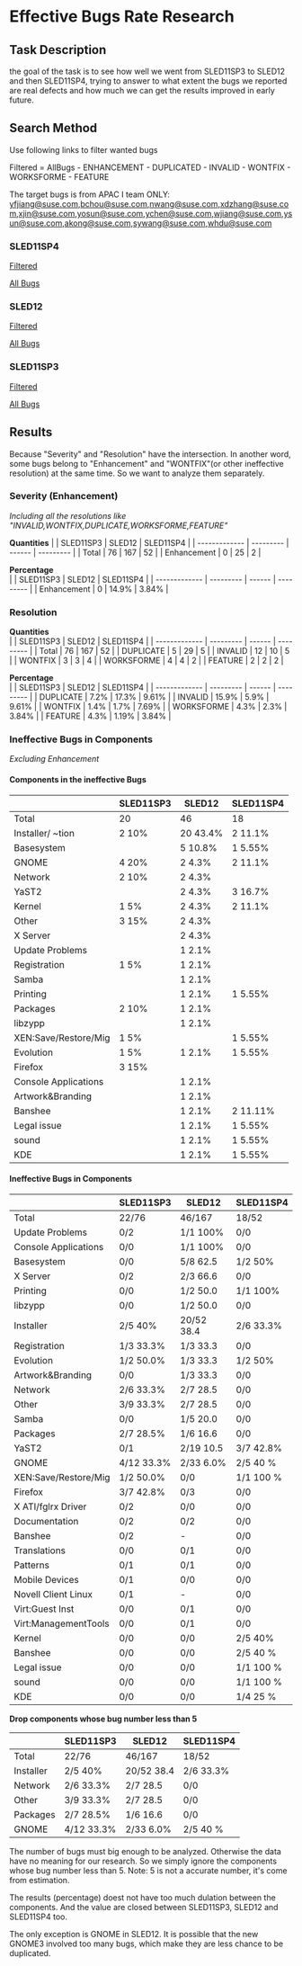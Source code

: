 Effective Bugs Rate Research
============================

Task Description
----------------
the goal of the task is to see how well we went from SLED11SP3 to SLED12 and then SLED11SP4, trying to answer to what extent the bugs we reported are real defects and how much we can get the results improved in early future.

Search Method
-------------
Use following links to filter wanted bugs

Filtered = AllBugs - ENHANCEMENT - DUPLICATED - INVALID - WONTFIX - WORKSFORME - FEATURE

The target bugs is from APAC I team ONLY:
yfjiang@suse.com,bchou@suse.com,nwang@suse.com,xdzhang@suse.com,xjin@suse.com,yosun@suse.com,ychen@suse.com,wjiang@suse.com,ysun@suse.com,akong@suse.com,sywang@suse.com,whdu@suse.com


### SLED11SP4
[Filtered](https://bugzilla.suse.com/buglist.cgi?bug_severity=Blocker&bug_severity=Critical&bug_severity=Major&bug_severity=Normal&bug_severity=Minor&classification=SUSE%20Linux%20Enterprise%20Desktop&email3=%28bchou|nwang|wjiang|whdu|xdzhang|xjin|yfjiang|ysun|yosun|sywang|ychen%29%40suse.com&emailreporter3=1&emailtype3=regexp&list_id=1967413&product=SUSE%20Linux%20Enterprise%20Desktop%2011%20SP4%20%28SLED%2011%20SP4%29&query_format=advanced&resolution=INVALID&resolution=WONTFIX&resolution=FEATURE&resolution=DUPLICATE&resolution=WORKSFORME)

[All Bugs](https://bugzilla.suse.com/buglist.cgi?classification=SUSE%20Linux%20Enterprise%20Desktop&product=SUSE%20Linux%20Enterprise%20Desktop%2012&query_format=advanced&f1=reporter&o1=anywords&v1=yfjiang@suse.com,bchou@suse.com,nwang@suse.com,xdzhang@suse.com,xjin@suse.com,yosun@suse.com,ychen@suse.com,wjiang@suse.com,ysun@suse.com,akong@suse.com,sywang@suse.com,whdu@suse.com://bugzilla.suse.com/buglist.cgi?bug_severity=Blocker&bug_severity=Critical&bug_severity=Major&bug_severity=Normal&bug_severity=Minor&bug_severity=Enhancement&classification=SUSE%20Linux%20Enterprise%20Desktop&email3=%28bchou|nwang|wjiang|whdu|xdzhang|xjin|yfjiang|ysun|yosun|sywang|ychen%29%40suse.com&emailreporter3=1&emailtype3=regexp&list_id=1967414&product=SUSE%20Linux%20Enterprise%20Desktop%2011%20SP4%20%28SLED%2011%20SP4%29&query_format=advanced&resolution=---&resolution=FIXED&resolution=INVALID&resolution=WONTFIX&resolution=NORESPONSE&resolution=UPSTREAM&resolution=FEATURE&resolution=DUPLICATE&resolution=WORKSFORME&resolution=MOVED)

### SLED12
[Filtered](https://bugzilla.suse.com/buglist.cgi?bug_severity=Blocker&bug_severity=Critical&bug_severity=Major&bug_severity=Normal&bug_severity=Minor&classification=SUSE%20Linux%20Enterprise%20Desktop&email3=%28bchou|nwang|wjiang|whdu|xdzhang|xjin|yfjiang|ysun|yosun|sywang|ychen%29%40suse.com&emailreporter3=1&emailtype3=regexp&list_id=1967475&product=SUSE%20Linux%20Enterprise%20Desktop%2012&query_format=advanced&resolution=---&resolution=FIXED&resolution=NORESPONSE&resolution=UPSTREAM&resolution=MOVED)

[All Bugs](https://bugzilla.suse.com/buglist.cgi?bug_severity=Blocker&bug_severity=Critical&bug_severity=Major&bug_severity=Normal&bug_severity=Minor&bug_severity=Enhancement&classification=SUSE%20Linux%20Enterprise%20Desktop&email3=%28bchou|nwang|wjiang|whdu|xdzhang|xjin|yfjiang|ysun|yosun|sywang|ychen%29%40suse.com&emailreporter3=1&emailtype3=regexp&list_id=1967457&product=SUSE%20Linux%20Enterprise%20Desktop%2012&query_format=advanced&resolution=---&resolution=FIXED&resolution=INVALID&resolution=WONTFIX&resolution=NORESPONSE&resolution=UPSTREAM&resolution=FEATURE&resolution=DUPLICATE&resolution=WORKSFORME&resolution=MOVED)

### SLED11SP3
[Filtered](https://bugzilla.suse.com/buglist.cgi?bug_severity=Blocker&bug_severity=Critical&bug_severity=Major&bug_severity=Normal&bug_severity=Minor&classification=SUSE%20Linux%20Enterprise%20Desktop&email3=%28bchou|nwang|wjiang|whdu|xdzhang|xjin|yfjiang|ysun|yosun|sywang|ychen%29%40suse.com&emailreporter3=1&emailtype3=regexp&list_id=1967506&product=SUSE%20Linux%20Enterprise%20Desktop%2011%20SP3&query_format=advanced&resolution=---&resolution=FIXED&resolution=NORESPONSE&resolution=UPSTREAM&resolution=MOVED)

[All Bugs](https://bugzilla.suse.com/buglist.cgi?bug_severity=Blocker&bug_severity=Critical&bug_severity=Major&bug_severity=Normal&bug_severity=Minor&bug_severity=Enhancement&classification=SUSE%20Linux%20Enterprise%20Desktop&email3=%28bchou|nwang|wjiang|whdu|xdzhang|xjin|yfjiang|ysun|yosun|sywang|ychen%29%40suse.com&emailreporter3=1&emailtype3=regexp&list_id=1967535&product=SUSE%20Linux%20Enterprise%20Desktop%2011%20SP3&query_format=advanced&resolution=---&resolution=FIXED&resolution=INVALID&resolution=WONTFIX&resolution=NORESPONSE&resolution=UPSTREAM&resolution=FEATURE&resolution=DUPLICATE&resolution=WORKSFORME&resolution=MOVED)

Results
-------

Because "Severity" and "Resolution" have the intersection. In another word, some bugs belong to "Enhancement" and "WONTFIX"(or other ineffective resolution) at the same time. So we want to analyze them separately. 

### Severity (Enhancement)

_Including all the resolutions like "INVALID,WONTFIX,DUPLICATE,WORKSFORME,FEATURE"_

**Quantities**
|               | SLED11SP3 | SLED12 | SLED11SP4 |
| ------------- | --------- | ------ | --------- |
| Total         | 76        | 167    | 52        |
| Enhancement   | 0         | 25     | 2         |
                                                  
**Percentage**                                    
|               | SLED11SP3 | SLED12 | SLED11SP4 |
| ------------- | --------- | ------ | --------- |
| Enhancement   | 0         | 14.9%  | 3.84%     |
                                                  
### Resolution                                    
                                                  
**Quantities**                                    
|               | SLED11SP3 | SLED12 | SLED11SP4 |
| ------------- | --------- | ------ | --------- |
| Total         | 76        | 167    | 52        |
| DUPLICATE     | 5         | 29     | 5         |
| INVALID       | 12        | 10     | 5         |
| WONTFIX       | 3         | 3      | 4         |
| WORKSFORME    | 4         | 4      | 2         |
| FEATURE       | 2         | 2      | 2         |
                                                  
**Percentage**                                    
|               | SLED11SP3 | SLED12 | SLED11SP4 |
| ------------- | --------- | ------ | --------- |
| DUPLICATE     | 7.2%      | 17.3%  |  9.61%    |
| INVALID       | 15.9%     | 5.9%   |  9.61%    |
| WONTFIX       | 1.4%      | 1.7%   |  7.69%    |
| WORKSFORME    | 4.3%      | 2.3%   |  3.84%    |
| FEATURE       | 4.3%      | 1.19%  |  3.84%    |

### Ineffective Bugs in Components
_Excluding Enhancement_

#### Components in the ineffective Bugs

|                      | SLED11SP3 | SLED12    | SLED11SP4 | 
| -------------------- | --------- | --------- | --------- | 
| Total                | 20        | 46        | 18        | 
| Installer/ ~tion     | 2   10%   | 20  43.4% | 2   11.1% | 
| Basesystem           |           | 5   10.8% | 1   5.55% | 
| GNOME                | 4   20%   | 2   4.3%  | 2   11.1% | 
| Network              | 2   10%   | 2   4.3%  |           | 
| YaST2                |           | 2   4.3%  | 3   16.7% | 
| Kernel               | 1   5%    | 2   4.3%  | 2   11.1% | 
| Other                | 3   15%   | 2   4.3%  |           | 
| X Server             |           | 2   4.3%  |           | 
| Update Problems      |           | 1   2.1%  |           | 
| Registration         | 1   5%    | 1   2.1%  |           | 
| Samba                |           | 1   2.1%  |           | 
| Printing             |           | 1   2.1%  | 1   5.55% | 
| Packages             | 2   10%   | 1   2.1%  |           | 
| libzypp              |           | 1   2.1%  |           | 
| XEN:Save/Restore/Mig | 1   5%    |           | 1   5.55% | 
| Evolution            | 1   5%    | 1   2.1%  | 1   5.55% | 
| Firefox              | 3   15%   |           |           | 
| Console Applications |           | 1   2.1%  |           | 
| Artwork&Branding     |           | 1   2.1%  |           | 
| Banshee              |           | 1   2.1%  | 2  11.11% | 
| Legal issue          |           | 1   2.1%  | 1   5.55% | 
| sound                |           | 1   2.1%  | 1   5.55% | 
| KDE                  |           | 1   2.1%  | 1   5.55% | 
                                                             
                                                             
#### Ineffective Bugs in Components             
                                                             
|                      | SLED11SP3  | SLED12      | SLED11SP4 |
| -------------------- | ---------- | ----------  | ----------|
| Total                | 22/76      | 46/167      | 18/52     |
| Update Problems      | 0/2        | 1/1   100%  | 0/0       |
| Console Applications | 0/0        | 1/1   100%  | 0/0       |
| Basesystem           | 0/0        | 5/8   62.5  | 1/2 50%   |
| X Server             | 0/2        | 2/3   66.6  | 0/0       |
| Printing             | 0/0        | 1/2   50.0  | 1/1 100%  |
| libzypp              | 0/0        | 1/2   50.0  | 0/0       |
| Installer            | 2/5  40%   | 20/52 38.4  | 2/6 33.3% |
| Registration         | 1/3  33.3% | 1/3   33.3  | 0/0       |
| Evolution            | 1/2  50.0% | 1/3   33.3  | 1/2 50%   |
| Artwork&Branding     | 0/0        | 1/3   33.3  | 0/0       |
| Network              | 2/6  33.3% | 2/7   28.5  | 0/0       |
| Other                | 3/9  33.3% | 2/7   28.5  | 0/0       |
| Samba                | 0/0        | 1/5   20.0  | 0/0       |
| Packages             | 2/7  28.5% | 1/6   16.6  | 0/0       |
| YaST2                | 0/1        | 2/19  10.5  | 3/7 42.8% |
| GNOME                | 4/12 33.3% | 2/33  6.0%  | 2/5 40 %  |
| XEN:Save/Restore/Mig | 1/2  50.0% | 0/0         | 1/1 100 % |
| Firefox              | 3/7  42.8% | 0/3         | 0/0       |
| X ATI/fglrx Driver   | 0/2        | 0/0         | 0/0       |
| Documentation        | 0/2        | 0/2         | 0/0       |
| Banshee              | 0/2        | -           | 0/0       |
| Translations         | 0/0        | 0/1         | 0/0       |
| Patterns             | 0/1        | 0/1         | 0/0       |
| Mobile Devices       | 0/1        | 0/0         | 0/0       |
| Novell Client Linux  | 0/1        | -           | 0/0       |
| Virt:Guest Inst      | 0/0        | 0/1         | 0/0       |
| Virt:ManagementTools | 0/0        | 0/1         | 0/0       |
| Kernel               | 0/0        | 0/0         | 2/5 40%   | 
| Banshee              | 0/0        | 0/0         | 2/5 40 %  | 
| Legal issue          | 0/0        | 0/0         | 1/1 100 % | 
| sound                | 0/0        | 0/0         | 1/1 100 % | 
| KDE                  | 0/0        | 0/0         | 1/4 25 %  | 
                                                                
**Drop components whose bug number less than 5**
                                                                
|                      | SLED11SP3  | SLED12      | SLED11SP4  |
| -------------------- | ---------- | ----------  | ---------- |
| Total                | 22/76      | 46/167      | 18/52      |
| Installer            | 2/5  40%   | 20/52 38.4  | 2/6 33.3%  |
| Network              | 2/6  33.3% | 2/7   28.5  | 0/0        |
| Other                | 3/9  33.3% | 2/7   28.5  | 0/0        |
| Packages             | 2/7  28.5% | 1/6   16.6  | 0/0        |
| GNOME                | 4/12 33.3% | 2/33  6.0%  | 2/5 40 %   |

The number of bugs must big enough to be analyzed. Otherwise the data have no meaning for our research. So we simply ignore the components whose bug number less than 5. Note: 5 is not a accurate number, it's come from estimation.

The results (percentage) doest not have too much dulation between the components.
And the value are closed between SLED11SP3, SLED12 and SLED11SP4 too.

The only exception is GNOME in SLED12. It is possible that the new GNOME3 involved too many bugs, which make they are less chance to be duplicated.
